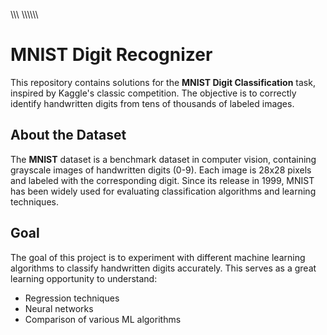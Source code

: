 \\\\\\
\\\\\\\\\\\\ 
# MNIST Digit Recognizer

This repository contains solutions for the **MNIST Digit Classification** task, inspired by Kaggle's classic competition. The objective is to correctly identify handwritten digits from tens of thousands of labeled images.

## About the Dataset
The **MNIST** dataset is a benchmark dataset in computer vision, containing grayscale images of handwritten digits (0-9). Each image is 28x28 pixels and labeled with the corresponding digit. Since its release in 1999, MNIST has been widely used for evaluating classification algorithms and learning techniques.

## Goal
The goal of this project is to experiment with different machine learning algorithms to classify handwritten digits accurately. This serves as a great learning opportunity to understand:
- Regression techniques
- Neural networks
- Comparison of various ML algorithms



